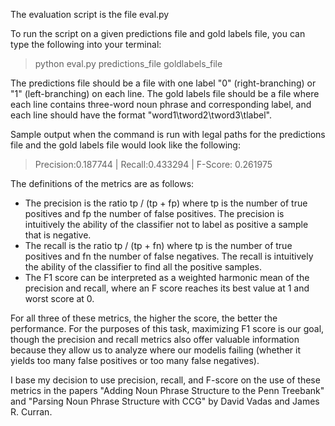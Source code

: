 The evaluation script is the file
  eval.py
  
To run the script on a given predictions file and gold labels file, you can type the following into your terminal:
  > python eval.py predictions_file goldlabels_file
  
The predictions file should be a file with one label "0" (right-branching) or "1" (left-branching) on each line. The gold labels file should be a file where each line contains three-word noun phrase and corresponding label, and each line should have the format "word1\tword2\tword3\tlabel".

Sample output when the command is run with legal paths for the predictions file and the gold labels file would look like the following:
  > Precision:0.187744 | Recall:0.433294 | F-Score: 0.261975
  
The definitions of the metrics are as follows:
- The precision is the ratio tp / (tp + fp) where tp is the number of true positives and fp the number of false positives. The precision is intuitively the ability of the classifier not to label as positive a sample that is negative.
- The recall is the ratio tp / (tp + fn) where tp is the number of true positives and fn the number of false negatives. The recall is intuitively the ability of the classifier to find all the positive samples.
- The F1 score can be interpreted as a weighted harmonic mean of the precision and recall, where an F score reaches its best value at 1 and worst score at 0.

For all three of these metrics, the higher the score, the better the performance. For the purposes of this task, maximizing F1 score is our goal, though the precision and recall metrics also offer valuable information because they allow us to analyze where our modelis failing (whether it yields too many false positives or too many false negatives).
  
I base my decision to use precision, recall, and F-score on the use of these metrics in the papers "Adding Noun Phrase Structure to the Penn Treebank" and "Parsing Noun Phrase Structure with CCG" by David Vadas and James R. Curran.
